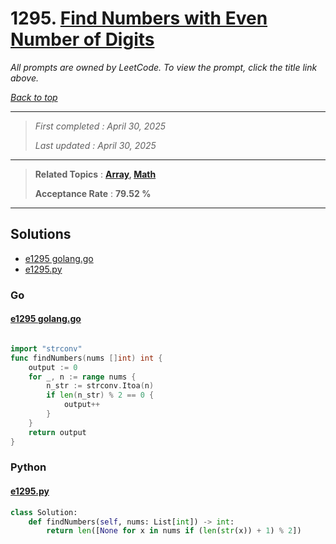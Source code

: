 # 1295. [Find Numbers with Even Number of Digits](<https://leetcode.com/problems/find-numbers-with-even-number-of-digits>)

*All prompts are owned by LeetCode. To view the prompt, click the title link above.*

*[Back to top](<../README.md>)*

------

> *First completed : April 30, 2025*
>
> *Last updated : April 30, 2025*

------

> **Related Topics** : **[Array](<by_topic/Array.md>), [Math](<by_topic/Math.md>)**
>
> **Acceptance Rate** : **79.52 %**

------

## Solutions

- [e1295 golang.go](<../my-submissions/e1295 golang.go>)
- [e1295.py](<../my-submissions/e1295.py>)
### Go
#### [e1295 golang.go](<../my-submissions/e1295 golang.go>)
```Go

import "strconv"
func findNumbers(nums []int) int {
    output := 0
    for _, n := range nums {
        n_str := strconv.Itoa(n)
        if len(n_str) % 2 == 0 {
            output++
        }
    }
    return output
}
```

### Python
#### [e1295.py](<../my-submissions/e1295.py>)
```Python
class Solution:
    def findNumbers(self, nums: List[int]) -> int:
        return len([None for x in nums if (len(str(x)) + 1) % 2])
```

